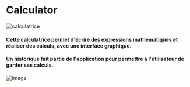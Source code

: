 # Calculator
![calculatrice](https://github.com/christopher-cornet/calculatrice9000/blob/main/calculatrice.ico)

#### Cette calculatrice permet d'écrire des expressions mathématiques et réaliser des calculs, avec une interface graphique.

#### Un historique fait partie de l'application pour permettre à l'utilisateur de garder ses calculs.

![image](https://user-images.githubusercontent.com/115154379/236404179-a024d22b-a6c2-4d2b-a067-e6b0293d433c.png)

